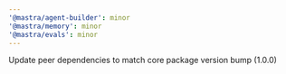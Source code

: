 ```yaml
---
'@mastra/agent-builder': minor
'@mastra/memory': minor
'@mastra/evals': minor
---
```


Update peer dependencies to match core package version bump (1.0.0)
